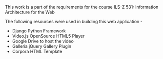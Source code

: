 This work is a part of the requirements for the course ILS-Z 531: Information Architecture for the Web

The following resources were used in building this web application -

- Django Python Framework
- Video.js OpenSource HTML5 Player
- Google Drive to host the video
- Galleria jQuery Gallery Plugin
- Corpora HTML Template